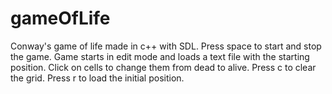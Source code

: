 # gameOfLife
Conway's game of life made in c++ with SDL.
Press space to start and stop the game.
Game starts in edit mode and loads a text file with the starting position.
Click on cells to change them from dead to alive.
Press c to clear the grid.
Press r to load the initial position.
